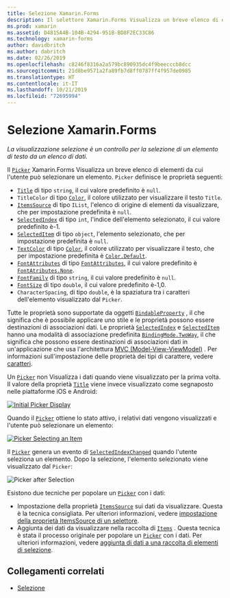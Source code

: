 ```yaml
---
title: Selezione Xamarin.Forms
description: Il selettore Xamarin.Forms Visualizza un breve elenco di elementi da cui l'utente può selezionare un elemento. Questo articolo illustra come usare la classe Picker per selezionare un elemento di testo da un elenco di dati.
ms.prod: xamarin
ms.assetid: D4815A4B-104B-4294-951B-BD8F2EC33C86
ms.technology: xamarin-forms
author: davidbritch
ms.author: dabritch
ms.date: 02/26/2019
ms.openlocfilehash: c8246f8316a2a579bc890935dc4f9beecccb8dcc
ms.sourcegitcommit: 21d8be9571a2fa89fb7d8ff0787ff4f957de0985
ms.translationtype: HT
ms.contentlocale: it-IT
ms.lasthandoff: 10/21/2019
ms.locfileid: "72695994"
---
```

# <a name="xamarinforms-picker"></a>Selezione Xamarin.Forms

_La visualizzazione selezione è un controllo per la selezione di un elemento di testo da un elenco di dati._

Il [`Picker`](xref:Xamarin.Forms.Picker) Xamarin.Forms Visualizza un breve elenco di elementi da cui l'utente può selezionare un elemento. `Picker` definisce le proprietà seguenti:

- [`Title`](xref:Xamarin.Forms.Picker.Title) di tipo `string`, il cui valore predefinito è `null`.
- `TitleColor` di tipo [`Color`](xref:Xamarin.Forms.Color), il colore utilizzato per visualizzare il testo `Title`.
- [`ItemsSource`](xref:Xamarin.Forms.Picker.ItemsSource) di tipo `IList`, l'elenco di origine di elementi da visualizzare, che per impostazione predefinita è `null`.
- [`SelectedIndex`](xref:Xamarin.Forms.Picker.SelectedIndex) di tipo `int`, l'indice dell'elemento selezionato, il cui valore predefinito è-1.
- [`SelectedItem`](xref:Xamarin.Forms.Picker.SelectedItem) di tipo `object`, l'elemento selezionato, che per impostazione predefinita è `null`.
- [`TextColor`](xref:Xamarin.Forms.Picker.TextColor) di tipo [`Color`](xref:Xamarin.Forms.Color), il colore utilizzato per visualizzare il testo, che per impostazione predefinita è [`Color.Default`](xref:Xamarin.Forms.Color.Default).
- [`FontAttributes`](xref:Xamarin.Forms.Picker.FontAttributes) di tipo [`FontAttributes`](xref:Xamarin.Forms.FontAttributes), il cui valore predefinito è [`FontAtributes.None`](xref:Xamarin.Forms.FontAttributes.None).
- [`FontFamily`](xref:Xamarin.Forms.Picker.FontFamily) di tipo `string`, il cui valore predefinito è `null`.
- [`FontSize`](xref:Xamarin.Forms.Picker.FontSize) di tipo `double`, il cui valore predefinito è-1,0.
- `CharacterSpacing`, di tipo `double`, è la spaziatura tra i caratteri dell'elemento visualizzato dal `Picker`.

Tutte le proprietà sono supportate da oggetti [`BindableProperty`](xref:Xamarin.Forms.BindableProperty) , il che significa che è possibile applicare uno stile e le proprietà possono essere destinazioni di associazioni dati. Le proprietà [`SelectedIndex`](xref:Xamarin.Forms.Picker.SelectedIndex) e [`SelectedItem`](xref:Xamarin.Forms.Picker.SelectedItem) hanno una modalità di associazione predefinita [`BindingMode.TwoWay`](xref:Xamarin.Forms.BindingMode.TwoWay), il che significa che possono essere destinazioni di associazioni dati in un'applicazione che usa l'architettura [MVC (Model-View-ViewModel)](~/xamarin-forms/enterprise-application-patterns/mvvm.md) . Per informazioni sull'impostazione delle proprietà dei tipi di carattere, vedere [caratteri](~/xamarin-forms/user-interface/text/fonts.md).

Un [`Picker`](xref:Xamarin.Forms.Picker) non Visualizza i dati quando viene visualizzato per la prima volta. Il valore della proprietà [`Title`](xref:Xamarin.Forms.Picker.Title) viene invece visualizzato come segnaposto nelle piattaforme iOS e Android:

[![](images/picker-initial.png "Initial Picker Display")](images/picker-initial-large.png#lightbox "Initial Picker Display")

Quando il [`Picker`](xref:Xamarin.Forms.Picker) ottiene lo stato attivo, i relativi dati vengono visualizzati e l'utente può selezionare un elemento:

[![](images/picker-selection.png "Picker Selecting an Item")](images/picker-selection-large.png#lightbox "Picker Selecting an Item")

Il [`Picker`](xref:Xamarin.Forms.Picker) genera un evento di [`SelectedIndexChanged`](xref:Xamarin.Forms.Picker.SelectedIndexChanged) quando l'utente seleziona un elemento. Dopo la selezione, l'elemento selezionato viene visualizzato dal `Picker`:

![](images/picker-after-selection.png "Picker after Selection")

Esistono due tecniche per popolare un [`Picker`](xref:Xamarin.Forms.Picker) con i dati:

- Impostazione della proprietà [`ItemsSource`](xref:Xamarin.Forms.Picker.ItemsSource) sui dati da visualizzare. Questa è la tecnica consigliata. Per ulteriori informazioni, vedere [impostazione della proprietà ItemsSource di un selettore](populating-itemssource.md).
- Aggiunta dei dati da visualizzare nella raccolta di [`Items`](xref:Xamarin.Forms.Picker.Items) . Questa tecnica è stata il processo originale per popolare un [`Picker`](xref:Xamarin.Forms.Picker) con i dati. Per ulteriori informazioni, vedere [aggiunta di dati a una raccolta di elementi di selezione](populating-items.md).

## <a name="related-links"></a>Collegamenti correlati

- [Selezione](xref:Xamarin.Forms.Picker)
